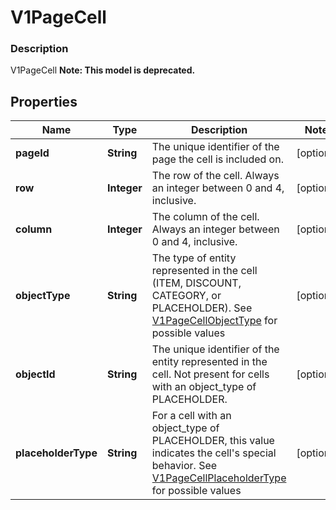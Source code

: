 
# V1PageCell

### Description

V1PageCell
**Note: This model is deprecated.**

## Properties
Name | Type | Description | Notes
------------ | ------------- | ------------- | -------------
**pageId** | **String** | The unique identifier of the page the cell is included on. |  [optional]
**row** | **Integer** | The row of the cell. Always an integer between 0 and 4, inclusive. |  [optional]
**column** | **Integer** | The column of the cell. Always an integer between 0 and 4, inclusive. |  [optional]
**objectType** | **String** | The type of entity represented in the cell (ITEM, DISCOUNT, CATEGORY, or PLACEHOLDER). See [V1PageCellObjectType](#type-v1pagecellobjecttype) for possible values |  [optional]
**objectId** | **String** | The unique identifier of the entity represented in the cell. Not present for cells with an object_type of PLACEHOLDER. |  [optional]
**placeholderType** | **String** | For a cell with an object_type of PLACEHOLDER, this value indicates the cell&#39;s special behavior. See [V1PageCellPlaceholderType](#type-v1pagecellplaceholdertype) for possible values |  [optional]



